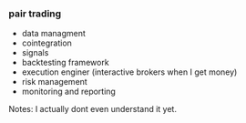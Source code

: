 ### pair trading
- data managment
- cointegration
- signals
- backtesting framework
- execution enginer (interactive brokers when I get money)
- risk management
- monitoring and reporting


Notes:
I actually dont even understand it yet.
